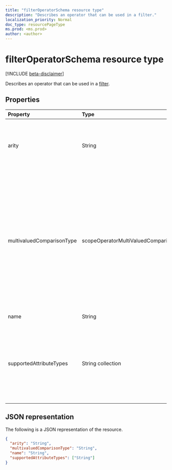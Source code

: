 ```yaml
---
title: "filterOperatorSchema resource type"
description: "Describes an operator that can be used in a filter."
localization_priority: Normal
doc_type: resourcePageType
ms.prod: <ms.prod>
author: <author>
---
```


# filterOperatorSchema resource type

[!INCLUDE [beta-disclaimer](../../includes/beta-disclaimer.md)]

Describes an operator that can be used in a [filter](synchronization-filter.md).

## Properties

| Property                   | Type                      | Description    |
|:---------------------------|:--------------------------|:---------------|
|arity                       |String          |Arity of the operator. Possible values are: `Binary`, `Unary`. The default is `Binary`.|
|multivaluedComparisonType   |scopeOperatorMultiValuedComparisonType          |Possible values are: `All`, `Any`. Applies only to multivalued attributes. `All` means that all values must satisfy the condition. `Any` means that at least one value has to satisfy the condition. The default is `All`.|
|name                        |String                     |Operator name. |
|supportedAttributeTypes     |String collection         |Attribute types supported by the operator. Possible values are: `Boolean`, `Binary`, `Reference`, `Integer`, `String`.|

## JSON representation

The following is a JSON representation of the resource.

<!-- {
  "blockType": "resource",
  "optionalProperties": [

  ],
  "@odata.type": "microsoft.graph.filterOperatorSchema"
}-->

```json
{
  "arity": "String",
  "multivaluedComparisonType": "String",
  "name": "String",
  "supportedAttributeTypes": ["String"]
}

```

<!-- uuid: 8fcb5dbc-d5aa-4681-8e31-b001d5168d79
2015-10-25 14:57:30 UTC -->
<!--
{
  "type": "#page.annotation",
  "description": "filterOperatorSchema resource",
  "keywords": "",
  "section": "documentation",
  "tocPath": "",
  "suppressions": []
}
-->
